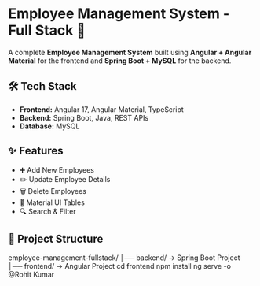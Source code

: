 # Employee Management System - Full Stack 🚀

A complete **Employee Management System** built using **Angular + Angular Material** for the frontend and **Spring Boot + MySQL** for the backend.

## 🛠️ Tech Stack
- **Frontend:** Angular 17, Angular Material, TypeScript
- **Backend:** Spring Boot, Java, REST APIs
- **Database:** MySQL

## ✨ Features
- ➕ Add New Employees
- ✏️ Update Employee Details
- 🗑️ Delete Employees
- 📜 Material UI Tables
- 🔍 Search & Filter

## 📂 Project Structure
employee-management-fullstack/
│── backend/ → Spring Boot Project
│── frontend/ → Angular Project
cd frontend
npm install
ng serve -o
@Rohit Kumar
